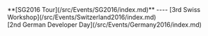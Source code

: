 <div class='linkbox'>
**[SG2016 Tour](/src/Events/SG2016/index.md)**
----
[3rd Swiss Workshop](/src/Events/Switzerland2016/index.md)<br />
[2nd German Developer Day](/src/Events/Germany2016/index.md)<br />
</div>
